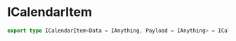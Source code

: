 # ICalendarItem

```ts
export type ICalendarItem<Data = IAnything, Payload = IAnything> = ICalendarItemInternal<Data, Payload>;
```


